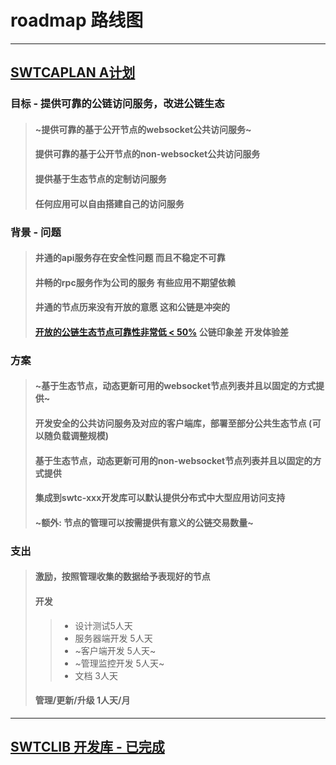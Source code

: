 # roadmap 路线图

---

## [SWTCAPLAN A计划](https://github.com/swtcca/aplan)

### 目标 - 提供可靠的公链访问服务，改进公链生态
> #### ~提供可靠的基于公开节点的websocket公共访问服务~
> #### 提供可靠的基于公开节点的non-websocket公共访问服务
> #### 提供基于生态节点的定制访问服务
> #### 任何应用可以自由搭建自己的访问服务

### 背景 - 问题
> #### 井通的api服务存在安全性问题 而且不稳定不可靠
> #### 井畅的rpc服务作为公司的服务 有些应用不期望依赖
> #### 井通的节点历来没有开放的意愿 这和公链是冲突的
> #### [开放的公链生态节点可靠性非常低 < 50%](http://www.swtcdocs.org/zh_CN/latest/wiki/node/) 公链印象差 开发体验差

### 方案
> #### ~基于生态节点，动态更新可用的websocket节点列表并且以固定的方式提供~
> #### 开发安全的公共访问服务及对应的客户端库，部署至部分公共生态节点 (可以随负载调整规模)
> #### 基于生态节点，动态更新可用的non-websocket节点列表并且以固定的方式提供
> #### 集成到swtc-xxx开发库可以默认提供分布式中大型应用访问支持
> #### ~额外: 节点的管理可以按需提供有意义的公链交易数量~

### 支出
> #### 激励，按照管理收集的数据给予表现好的节点
> #### 开发
> > - 设计测试5人天
> > - 服务器端开发 5人天
> > - ~客户端开发 5人天~
> > - ~管理监控开发 5人天~
> > - 文档 3人天
> #### 管理/更新/升级 1人天/月

---

## [SWTCLIB 开发库 - 已完成](swtclib)

